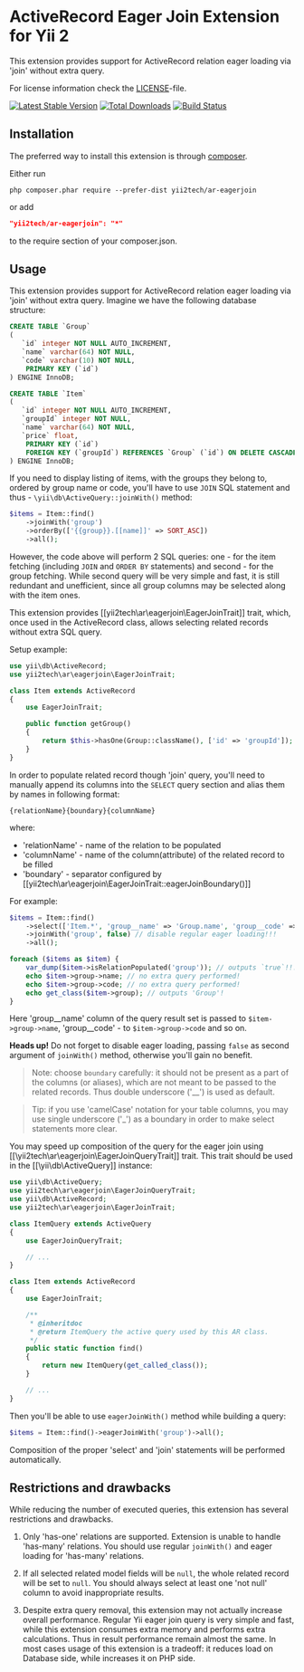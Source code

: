 ActiveRecord Eager Join Extension for Yii 2
===========================================

This extension provides support for ActiveRecord relation eager loading via 'join' without extra query.

For license information check the [LICENSE](LICENSE.md)-file.

[![Latest Stable Version](https://poser.pugx.org/yii2tech/ar-eagerjoin/v/stable.png)](https://packagist.org/packages/yii2tech/ar-eagerjoin)
[![Total Downloads](https://poser.pugx.org/yii2tech/ar-eagerjoin/downloads.png)](https://packagist.org/packages/yii2tech/ar-eagerjoin)
[![Build Status](https://travis-ci.org/yii2tech/ar-eagerjoin.svg?branch=master)](https://travis-ci.org/yii2tech/ar-eagerjoin)


Installation
------------

The preferred way to install this extension is through [composer](http://getcomposer.org/download/).

Either run

```
php composer.phar require --prefer-dist yii2tech/ar-eagerjoin
```

or add

```json
"yii2tech/ar-eagerjoin": "*"
```

to the require section of your composer.json.


Usage
-----

This extension provides support for ActiveRecord relation eager loading via 'join' without extra query.
Imagine we have the following database structure:

```sql
CREATE TABLE `Group`
(
   `id` integer NOT NULL AUTO_INCREMENT,
   `name` varchar(64) NOT NULL,
   `code` varchar(10) NOT NULL,
    PRIMARY KEY (`id`)
) ENGINE InnoDB;

CREATE TABLE `Item`
(
   `id` integer NOT NULL AUTO_INCREMENT,
   `groupId` integer NOT NULL,
   `name` varchar(64) NOT NULL,
   `price` float,
    PRIMARY KEY (`id`)
    FOREIGN KEY (`groupId`) REFERENCES `Group` (`id`) ON DELETE CASCADE ON UPDATE CASCADE,
) ENGINE InnoDB;
```

If you need to display listing of items, with the groups they belong to, ordered by group name or code,
you'll have to use `JOIN` SQL statement and thus - `\yii\db\ActiveQuery::joinWith()` method:

```php
$items = Item::find()
    ->joinWith('group')
    ->orderBy(['{{group}}.[[name]]' => SORT_ASC])
    ->all();
```

However, the code above will perform 2 SQL queries: one - for the item fetching (including `JOIN` and
`ORDER BY` statements) and second - for the group fetching. While second query will be very simple and fast,
it is still redundant and unefficient, since all group columns may be selected along with the item ones.

This extension provides [[yii2tech\ar\eagerjoin\EagerJoinTrait]] trait, which, once used in the
ActiveRecord class, allows selecting related records without extra SQL query.

Setup example:

```php
use yii\db\ActiveRecord;
use yii2tech\ar\eagerjoin\EagerJoinTrait;

class Item extends ActiveRecord
{
    use EagerJoinTrait;

    public function getGroup()
    {
        return $this->hasOne(Group::className(), ['id' => 'groupId']);
    }
}
```

In order to populate related record though 'join' query, you'll need to manually append its columns
into the `SELECT` query section and alias them by names in following format:

```
{relationName}{boundary}{columnName}
```

where:

 - 'relationName' - name of the relation to be populated
 - 'columnName' - name of the column(attribute) of the related record to be filled
 - 'boundary' - separator configured by [[yii2tech\ar\eagerjoin\EagerJoinTrait::eagerJoinBoundary()]]

For example:

```php
$items = Item::find()
    ->select(['Item.*', 'group__name' => 'Group.name', 'group__code' => 'Group.code'])
    ->joinWith('group', false) // disable regular eager loading!!!
    ->all();

foreach ($items as $item) {
    var_dump($item->isRelationPopulated('group')); // outputs `true`!!!
    echo $item->group->name; // no extra query performed!
    echo $item->group->code; // no extra query performed!
    echo get_class($item->group); // outputs 'Group'!
}
```

Here 'group__name' column of the query result set is passed to `$item->group->name`, 'group__code' -
to `$item->group->code` and so on.

**Heads up!** Do not forget to disable eager loading, passing `false` as second argument of `joinWith()`
method, otherwise you'll gain no benefit.

> Note: choose `boundary` carefully: it should not be present as a part of the columns (or aliases), which
  are not meant to be passed to the related records. Thus double underscore ('__') is used as default.

> Tip: if you use 'camelCase' notation for your table columns, you may use single underscore ('_') as a
  boundary in order to make select statements more clear.

You may speed up composition of the query for the eager join using [[\yii2tech\ar\eagerjoin\EagerJoinQueryTrait]] trait.
This trait should be used in the [[\yii\db\ActiveQuery]] instance:

```php
use yii\db\ActiveQuery;
use yii2tech\ar\eagerjoin\EagerJoinQueryTrait;
use yii\db\ActiveRecord;
use yii2tech\ar\eagerjoin\EagerJoinTrait;

class ItemQuery extends ActiveQuery
{
    use EagerJoinQueryTrait;

    // ...
}

class Item extends ActiveRecord
{
    use EagerJoinTrait;

    /**
     * @inheritdoc
     * @return ItemQuery the active query used by this AR class.
     */
    public static function find()
    {
        return new ItemQuery(get_called_class());
    }

    // ...
}
```

Then you'll be able to use `eagerJoinWith()` method while building a query:

```php
$items = Item::find()->eagerJoinWith('group')->all();
```

Composition of the proper 'select' and 'join' statements will be performed automatically.


## Restrictions and drawbacks <span id="restrictions-and-drawbacks"></span>

While reducing the number of executed queries, this extension has several restrictions and drawbacks.

1) Only 'has-one' relations are supported. Extension is unable to handle 'has-many' relations.
You should use regular `joinWith()` and eager loading for 'has-many' relations.

2) If all selected related model fields will be `null`, the whole related record will be set to `null`.
You should always select at least one 'not null' column to avoid inappropriate results.

3) Despite extra query removal, this extension may not actually increase overall performance.
Regular Yii eager join query is very simple and fast, while this extension consumes extra memory and performs
extra calculations. Thus in result performance remain almost the same. In most cases usage of this extension is
a tradeoff: it reduces load on Database side, while increases it on PHP side.
